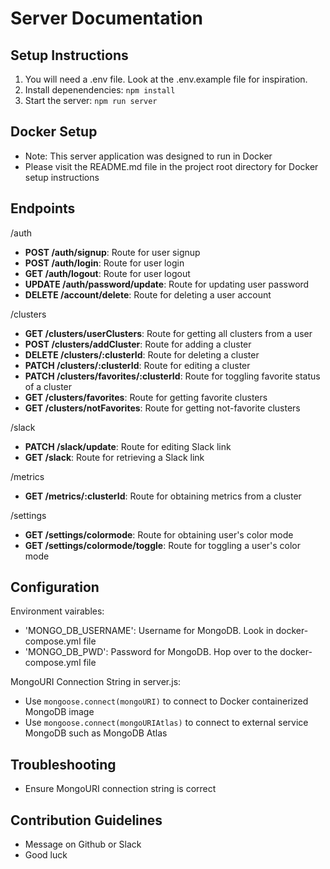 # Server Documentation

## Setup Instructions

1. You will need a .env file. Look at the .env.example file for inspiration. 
2. Install depenendencies: `npm install`
3. Start the server: `npm run server`

## Docker Setup

- Note: This server application was designed to run in Docker
- Please visit the README.md file in the project root directory for Docker setup instructions

## Endpoints

/auth
- **POST /auth/signup**: Route for user signup
- **POST /auth/login**: Route for user login
- **GET /auth/logout**: Route for user logout
- **UPDATE /auth/password/update**: Route for updating user password
- **DELETE /account/delete**: Route for deleting a user account

/clusters
- **GET /clusters/userClusters**: Route for getting all clusters from a user
- **POST /clusters/addCluster**: Route for adding a cluster
- **DELETE /clusters/:clusterId**: Route for deleting a cluster
- **PATCH /clusters/:clusterId**: Route for editing a cluster
- **PATCH /clusters/favorites/:clusterId**: Route for toggling favorite status of a cluster
- **GET /clusters/favorites**: Route for getting favorite clusters
- **GET /clusters/notFavorites**: Route for getting not-favorite clusters

/slack
- **PATCH /slack/update**: Route for editing Slack link
- **GET /slack**: Route for retrieving a Slack link

/metrics
- **GET /metrics/:clusterId**: Route for obtaining metrics from a cluster

/settings
- **GET /settings/colormode**: Route for obtaining user's color mode
- **GET /settings/colormode/toggle**: Route for toggling a user's color mode

## Configuration

Environment vairables: 
- 'MONGO_DB_USERNAME': Username for MongoDB. Look in docker-compose.yml file
- 'MONGO_DB_PWD': Password for MongoDB. Hop over to the docker-compose.yml file

MongoURI Connection String in server.js: 
- Use `mongoose.connect(mongoURI)` to connect to Docker containerized MongoDB image
- Use `mongoose.connect(mongoURIAtlas)` to connect to external service MongoDB such as MongoDB Atlas

## Troubleshooting

- Ensure MongoURI connection string is correct

## Contribution Guidelines

- Message on Github or Slack
- Good luck
